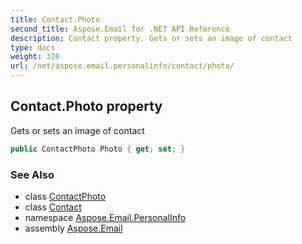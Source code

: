 ```yaml
---
title: Contact.Photo
second_title: Aspose.Email for .NET API Reference
description: Contact property. Gets or sets an image of contact
type: docs
weight: 320
url: /net/aspose.email.personalinfo/contact/photo/
---
```

## Contact.Photo property

Gets or sets an image of contact

```csharp
public ContactPhoto Photo { get; set; }
```

### See Also

* class [ContactPhoto](../../contactphoto/)
* class [Contact](../)
* namespace [Aspose.Email.PersonalInfo](../../contact/)
* assembly [Aspose.Email](../../../)


